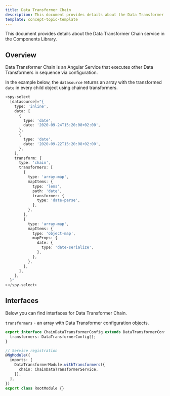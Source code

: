 ```yaml
---
title: Data Transformer Chain
description: This document provides details about the Data Transformer Chain service in the Components Library.
template: concept-topic-template
---
```



This document provides details about the Data Transformer Chain service in the Components Library.

## Overview

Data Transformer Chain is an Angular Service that executes other Data Transformers in sequence via configuration.

In the example below, the `datasource` returns an array with the transformed `date` in every child object using chained transformers.


```ts
<spy-select
  [datasource]="{
    type: 'inline',
    data: [
      {
        type: 'date',
        date: '2020-09-24T15:20:08+02:00',
      },
      {
        type: 'date',
        date: '2020-09-22T15:20:08+02:00',
      },
    ],
    transform: {
      type: 'chain',
      transformers: [
        {
          type: 'array-map',
          mapItems: {
            type: 'lens',
            path: 'date',
            transformer: {
              type: 'date-parse',
            },
          },
        },                                            
        {
          type: 'array-map',
          mapItems: {
            type: 'object-map',
            mapProps: {
              date: {
                type: 'date-serialize',
              },
            },
          },
        },
      ],      
    },                  
  }"
></spy-select>
```

## Interfaces

Below you can find interfaces for Data Transformer Chain.

`transformers` - an array with Data Transformer configuration objects.

```ts
export interface ChainDataTransformerConfig extends DataTransformerConfig {
  transformers: DataTransformerConfig[];
}

// Service registration
@NgModule({
  imports: [
    DataTransformerModule.withTransformers({
      chain: ChainDataTransformerService,
    }),
  ],
})
export class RootModule {}
```
